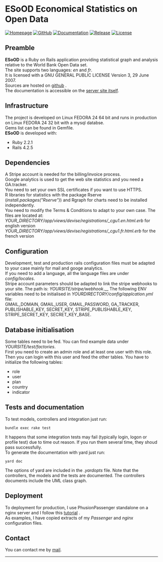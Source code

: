 # ESoOD  Economical Statistics on Open Data  

[![Homepage](http://img.shields.io/badge/home-ESoOD-blue.svg)](https://bege.hd.free.fr)
[![GitHub](http://img.shields.io/badge/github-ESoOD-yellow.svg)](https://github.com/BeGe78/esood)
[![Documentation](http://img.shields.io/badge/docs-yard-green.svg)](https://bege.hd.free.fr/docs/)
[![Release](http://img.shields.io/badge/releases-ESoOD-orange.svg)](http://github.com/BeGe78/esood/releases)
[![License](http://img.shields.io/badge/license-GNU-red.svg)](https://bege.hd.free.fr/docs/file/LICENSE)

## Preamble
**ESoOD** is a Ruby on Rails application providing statistical graph and analysis relative to the World Bank Open Data set.  
The site supports two languages: *en* and *fr*.  
It is licensed with a GNU GENERAL PUBLIC LICENSE Version 3, 29 June 2007.  
Sources are hosted on [github](https://github.com/BeGe78/esood) .  
The documentation is accessible on the [server site itself](https://bege.hd.free.fr/docs/).  
## Infrastructure
The project is developed on Linux FEDORA 24 64 bit and runs in production on Linux FEDORA 24 32 bit with a mysql databse.  
Gems list can be found in Gemfile.  
**ESoOD** is developed with:  
- Ruby  2.2.1  
- Rails 4.2.5  

## Dependencies
A Stripe account is needed for the billing/invoice process.  
Google analytics is used to get the web site statistics and you need a GA.tracker.  
You need to set your own SSL certificates if you want to use HTTPS.  
R libraries for statistics with the package Rserve (*install.packages("Rserve")*) and Rgraph for charts need to be installed independently.  
You need to modify the Terms & Conditions to adapt to your own case. The files are located at:  
*YOUR_DIRECTORY/app/views/devise/registrations/_cgu1.en.html.erb* for english version  
*YOUR_DIRECTORY/app/views/devise/registrations/_cgu1.fr.html.erb* for the french version  

## Configuration
Development, test and production rails configuration files must be adapted to your case mainly for mail and googe analytics.  
If you need to add a language, all the language files are under *config/locales*.  
Stripe account parameters should be adapted to link the stripe webhooks to your site. The path is: *YOURSITE/stripe/webhook*.__
The following ENV variables need to be initialised in *YOURDIRECTORY/config/applcation.yml* file:  
GMAIL_DOMAIN, GMAIL_USER, GMAIL_PASSWORD, GA_TRACKER, PUBLISHABLE_KEY, SECRET_KEY, STRIPE_PUBLISHABLE_KEY, STRIPE_SECRET_KEY, SECRET_KEY_BASE.  
## Database initialisation
Some tables need to be fed. You can find example data under *YOURSITE/test/factories*.  
First you need to create an admin role and at least one user with this role. Then you can login with this user and feed the other tables. You have to initialize the following tables:  
- role  
- user  
- plan  
- country  
- indicator  

## Tests and documentation
To test models, controllers and integration just run:  

    bundle exec rake test  
    
It happens that some integration tests may fail (typically login, logon or profile test) due to time out reason. If you run them several time, they shoud pass successfully.  
To generate the documentation with yard just run:  

    yard doc  

The options of yard are included in the *.yardopts* file. Note that the controllers, the models and the tests are documented. The controllers documents include the UML class graph.
## Deployment
To deployment for production, I use PhusionPassenger standalone on a nginx server and I follow this [tutorial](https://www.phusionpassenger.com/library/walkthroughs/deploy/ruby/ownserver/standalone/oss/deploy_app_main.html) .  
As examples, I have copied extracts of my *Passenger* and *nginx* configuration files.  
## Contact
You can contact me by [mail](mailto:bgardin@gmail.com).  

-----------------

